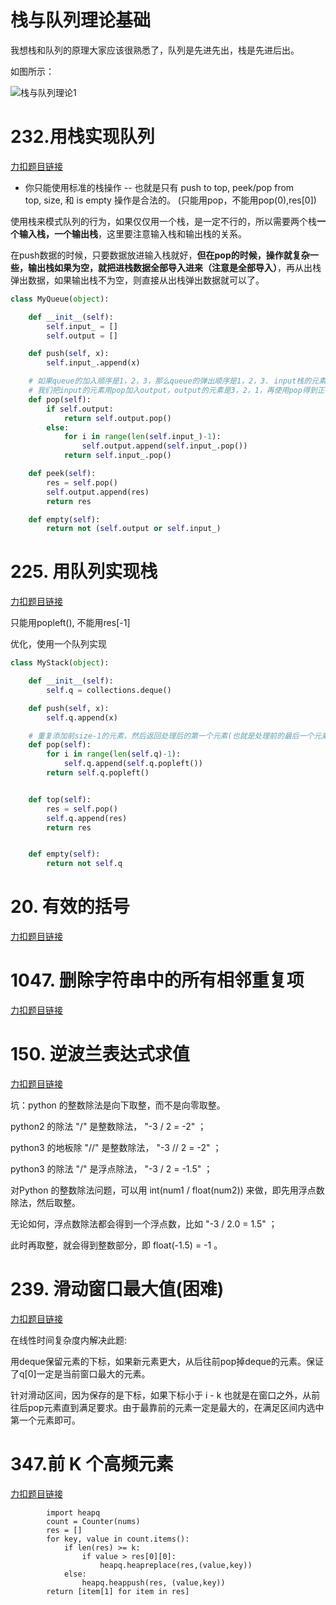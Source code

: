 # 栈与队列理论基础

我想栈和队列的原理大家应该很熟悉了，队列是先进先出，栈是先进后出。

如图所示：

![栈与队列理论1](https://code-thinking-1253855093.file.myqcloud.com/pics/20210104235346563.png) 

# 232.用栈实现队列

[力扣题目链接](https://leetcode.cn/problems/implement-queue-using-stacks/) 
 
* 你只能使用标准的栈操作 -- 也就是只有 push to top, peek/pop from top, size, 和 is empty 操作是合法的。 (只能用pop，不能用pop(0),res[0])
  
使用栈来模式队列的行为，如果仅仅用一个栈，是一定不行的，所以需要两个栈**一个输入栈，一个输出栈**，这里要注意输入栈和输出栈的关系。
 
在push数据的时候，只要数据放进输入栈就好，**但在pop的时候，操作就复杂一些，输出栈如果为空，就把进栈数据全部导入进来（注意是全部导入）**，再从出栈弹出数据，如果输出栈不为空，则直接从出栈弹出数据就可以了。

```py
class MyQueue(object):

    def __init__(self):
        self.input_ = []
        self.output = []

    def push(self, x):
        self.input_.append(x)

    # 如果queue的加入顺序是1，2，3，那么queue的弹出顺序是1，2，3. input栈的元素是1，2，3, 直接用pop的话顺序是反的.
    # 我们把input的元素用pop加入output，output的元素是3，2，1，再使用pop得到正确的顺序（负负得正）
    def pop(self):
        if self.output:
            return self.output.pop()
        else:
            for i in range(len(self.input_)-1):
                self.output.append(self.input_.pop())
            return self.input_.pop()

    def peek(self):
        res = self.pop()
        self.output.append(res)
        return res

    def empty(self):
        return not (self.output or self.input_)
```
# 225. 用队列实现栈

[力扣题目链接](https://leetcode.cn/problems/implement-stack-using-queues/)

只能用popleft(), 不能用res[-1]

优化，使用一个队列实现
```py
class MyStack(object):

    def __init__(self):
        self.q = collections.deque()

    def push(self, x):
        self.q.append(x)

    # 重复添加前size-1的元素，然后返回处理后的第一个元素(也就是处理前的最后一个元素)
    def pop(self):
        for i in range(len(self.q)-1):
            self.q.append(self.q.popleft())
        return self.q.popleft()


    def top(self):
        res = self.pop()
        self.q.append(res)
        return res


    def empty(self):
        return not self.q
```

# 20. 有效的括号

[力扣题目链接](https://leetcode.cn/problems/valid-parentheses/)

# 1047. 删除字符串中的所有相邻重复项

[力扣题目链接](https://leetcode.cn/problems/remove-all-adjacent-duplicates-in-string/)

# 150. 逆波兰表达式求值

[力扣题目链接](https://leetcode.cn/problems/evaluate-reverse-polish-notation/)

坑：python 的整数除法是向下取整，而不是向零取整。

python2 的除法 "/" 是整数除法， "-3 / 2 = -2" ；

python3 的地板除 "//" 是整数除法， "-3 // 2 = -2" ；

python3 的除法 "/" 是浮点除法， "-3 / 2 = -1.5" ；

对Python 的整数除法问题，可以用 int(num1 / float(num2)) 来做，即先用浮点数除法，然后取整。

无论如何，浮点数除法都会得到一个浮点数，比如 "-3 / 2.0 = 1.5" ；

此时再取整，就会得到整数部分，即 float(-1.5) = -1 。

# 239. 滑动窗口最大值(困难)

[力扣题目链接](https://leetcode.cn/problems/sliding-window-maximum/)

在线性时间复杂度内解决此题:

用deque保留元素的下标，如果新元素更大，从后往前pop掉deque的元素。保证了q[0]一定是当前窗口最大的元素。

针对滑动区间，因为保存的是下标，如果下标小于 i - k 也就是在窗口之外，从前往后pop元素直到满足要求。由于最靠前的元素一定是最大的，在满足区间内选中第一个元素即可。

# 347.前 K 个高频元素

[力扣题目链接](https://leetcode.cn/problems/top-k-frequent-elements/)

```
        import heapq
        count = Counter(nums)
        res = []
        for key, value in count.items():
            if len(res) >= k:
                if value > res[0][0]:
                    heapq.heapreplace(res,(value,key))
            else:
                heapq.heappush(res, (value,key))
        return [item[1] for item in res]
```

